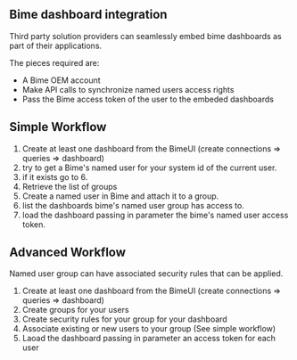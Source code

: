 Bime dashboard integration
--------------------------

Third party solution providers can seamlessly embed bime dashboards as part of their applications.

The pieces required are:
* A Bime OEM account
* Make API calls to synchronize named users access rights
* Pass the Bime access token of the user to the embeded dashboards

Simple Workflow
---------------
1. Create at least one dashboard from the BimeUI (create connections => queries => dashboard)
2. try to get a Bime's named user for your system id of the current user.
3. if it exists go to 6.
4. Retrieve the list of groups
5. Create a named user in Bime and attach it to a group.
6. list the dashboards bime's named user group has access to.
7. load the dashboard passing in parameter the bime's named user access token.

Advanced Workflow
-----------------
Named user group can have associated security rules that can be applied. 

1. Create at least one dashboard from the BimeUI (create connections => queries => dashboard)
2. Create groups for your users
3. Create security rules for your group for your dashboard
4. Associate existing or new users to your group (See simple workflow)
5. Laoad the dashboard passing in parameter an access token for each user